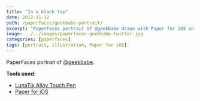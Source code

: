 ```yaml
---
title: "In a black top"
date: 2012-11-12
path: /paperfaces/geekbabe-portrait/
excerpt: "PaperFaces portrait of @geekbabe drawn with Paper for iOS on an iPad."
image: ../../images/paperfaces-geekbabe-twitter.jpg
categories: [paperfaces]
tags: [portrait, illustration, Paper for iOS]
---
```


PaperFaces portrait of [@geekbabe](https://twitter.com/geekbabe).

**Tools used:**

- [LunaTik Alloy Touch Pen](https://www.amazon.com/gp/product/B00821TR7G/ref=as_li_ss_tl?ie=UTF8&tag=mademist-20&linkCode=as2&camp=1789&creative=390957&creativeASIN=B00821TR7G)
- [Paper for iOS](https://paper.bywetransfer.com/)
